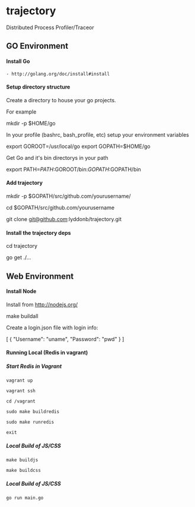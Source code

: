 trajectory
==========

Distributed Process Profiler/Traceor


GO Environment
--------------

#### Install Go

    - http://golang.org/doc/install#install


#### Setup directory structure

Create a directory to house your go projects.

For example

mkdir -p $HOME/go

In your profile (bashrc, bash_profile, etc) setup your environment variables

export GOROOT=/usr/local/go
export GOPATH=$HOME/go

Get Go and it's bin directorys in your path

export PATH=$PATH:$GOROOT/bin:$GOPATH:$GOPATH/bin


#### Add trajectory

mkdir -p $GOPATH/src/github.com/yourusername/

cd $GOPATH/src/github.com/yourusername

git clone git@github.com:lyddonb/trajectory.git


#### Install the trajectory deps

cd trajectory

go get ./...



Web Environment
---------------

#### Install Node

Install from http://nodejs.org/

make buildall


Create a login.json file with login info:

[
  {
    "Username": "uname",
    "Password": "pwd"
  }
]



#### Running Local (Redis in vagrant)


##### Start Redis in Vagrant

```
vagrant up
```

```
vagrant ssh
```

```
cd /vagrant
```

```
sudo make buildredis
```

```
sudo make runredis
```

```
exit
```

##### Local Build of JS/CSS

```
make buildjs
```

```
make buildcss
```

##### Local Build of JS/CSS

```
go run main.go
```
